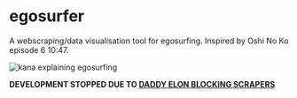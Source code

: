 # egosurfer
A webscraping/data visualisation tool for egosurfing. Inspired by Oshi No Ko episode 6 10:47.

![kana explaining egosurfing](images/arimakana.gif)

**DEVELOPMENT STOPPED DUE TO [DADDY ELON BLOCKING SCRAPERS](https://twitter.com/elonmusk/status/1674942336583757825)**


